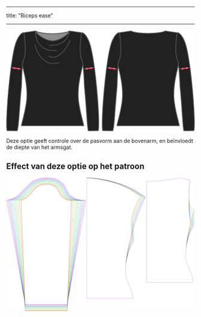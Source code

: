 - - -
title: "Biceps ease"
- - -

![De optie voor overwijdte biceps bij Diana](./bicepsease.svg)

Deze optie geeft controle over de pasvorm aan de bovenarm, en beïnvloedt de diepte van het armsgat.

## Effect van deze optie op het patroon

![Deze afbeelding toont het effect van deze optie door meerdere varianten die een andere waarde hebben voor deze optie te vervangen](diana_bicepsease_sample.svg "Effect van deze optie op het patroon")
